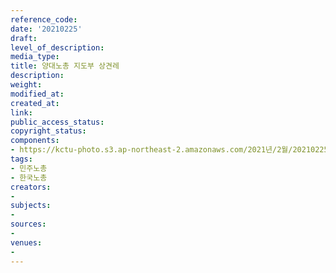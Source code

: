 ```yaml
---
reference_code: 
date: '20210225'
draft: 
level_of_description: 
media_type: 
title: 양대노총 지도부 상견레
description: 
weight: 
modified_at: 
created_at: 
link: 
public_access_status: 
copyright_status: 
components:
- https://kctu-photo.s3.ap-northeast-2.amazonaws.com/2021년/2월/20210225-양대노총+지도부+상견레_민주노총_한국노총/_5D42575.jpg
tags:
- 민주노총
- 한국노총
creators:
- 
subjects:
- 
sources:
- 
venues:
- 
---
```

